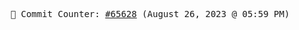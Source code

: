 <p align="center">
    <samp>
        📮 Commit Counter: <a href="https://github.com/Javascript-void0/Javascript-void0/commits/main">#65628</a> (August 26, 2023 @ 05:59 PM)
    </samp>
</p>